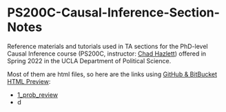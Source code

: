# PS200C-Causal-Inference-Section-Notes

Reference materials and tutorials used in TA sections for the PhD-level Causal Inference course (PS200C, instructor: [Chad Hazlett](https://www.chadhazlett.com/)) offered in Spring 2022 in the UCLA Department of Political Science.

Most of them are html files, so here are the links using [GitHub & BitBucket HTML Preview](https://github.com/htmlpreview/htmlpreview.github.com):
 * [1_prob_review](https://htmlpreview.github.io/?https://github.com/soonhong-cho/PS200C-Causal-Inference-Section-Notes/blob/main/1_Prob_review/1_prob_review.html)
 * d
